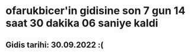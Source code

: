 # ofarukbicer'in gidisine son 7 gun 14 saat 30 dakika 06 saniye kaldi

## Gidis tarihi: 30.09.2022 :(